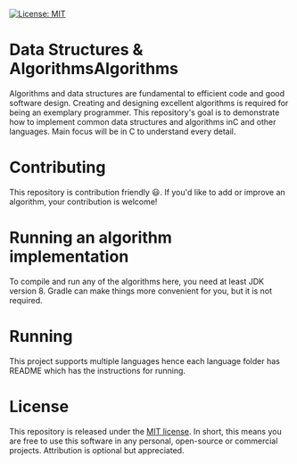 [![License: MIT](https://img.shields.io/badge/License-MIT-yellow.svg)](https://opensource.org/licenses/MIT)

# Data Structures & AlgorithmsAlgorithms

Algorithms and data structures are fundamental to efficient code and good software design. Creating and designing excellent algorithms is required for being an exemplary programmer. This repository's goal is to demonstrate how to implement common data structures and algorithms inC and other languages. Main focus will be in C to understand every detail.

# Contributing

This repository is contribution friendly :smiley:. If you'd like to add or improve an algorithm, your contribution is welcome!

# Running an algorithm implementation

To compile and run any of the algorithms here, you need at least JDK version 8. Gradle can make things more convenient for you, but it is not required.

# Running

This project supports multiple languages hence each language folder has README which has the instructions for running.

# License

This repository is released under the [MIT license](https://opensource.org/licenses/MIT). In short, this means you are free to use this software in any personal, open-source or commercial projects. Attribution is optional but appreciated.
